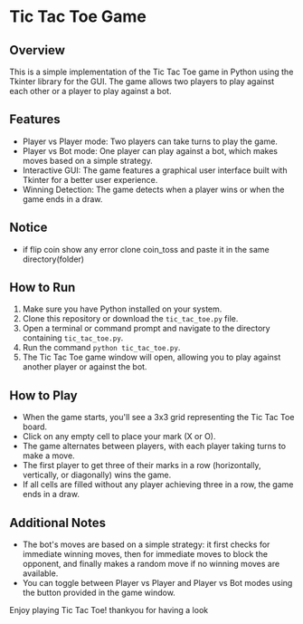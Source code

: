 # Tic Tac Toe Game

## Overview
This is a simple implementation of the Tic Tac Toe game in Python using the Tkinter library for the GUI. The game allows two players to play against each other or a player to play against a bot.

## Features
- Player vs Player mode: Two players can take turns to play the game.
- Player vs Bot mode: One player can play against a bot, which makes moves based on a simple strategy.
- Interactive GUI: The game features a graphical user interface built with Tkinter for a better user experience.
- Winning Detection: The game detects when a player wins or when the game ends in a draw.

## Notice
- if flip coin show any error clone coin_toss and paste it in the same directory(folder)

## How to Run
1. Make sure you have Python installed on your system.
2. Clone this repository or download the `tic_tac_toe.py` file.
3. Open a terminal or command prompt and navigate to the directory containing `tic_tac_toe.py`.
4. Run the command `python tic_tac_toe.py`.
5. The Tic Tac Toe game window will open, allowing you to play against another player or against the bot.

## How to Play
- When the game starts, you'll see a 3x3 grid representing the Tic Tac Toe board.
- Click on any empty cell to place your mark (X or O).
- The game alternates between players, with each player taking turns to make a move.
- The first player to get three of their marks in a row (horizontally, vertically, or diagonally) wins the game.
- If all cells are filled without any player achieving three in a row, the game ends in a draw.

## Additional Notes
- The bot's moves are based on a simple strategy: it first checks for immediate winning moves, then for immediate moves to block the opponent, and finally makes a random move if no winning moves are available.
- You can toggle between Player vs Player and Player vs Bot modes using the button provided in the game window.

Enjoy playing Tic Tac Toe!
thankyou for having a look